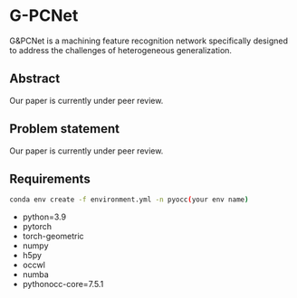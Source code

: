 # G-PCNet
G&amp;PCNet is a machining feature recognition network specifically designed to address the challenges of heterogeneous generalization.
## Abstract
Our paper is currently under peer review.
## Problem statement
Our paper is currently under peer review.
## Requirements
```bash
conda env create -f environment.yml -n pyocc(your env name)
```
* python=3.9
* pytorch
* torch-geometric
* numpy
* h5py
* occwl
* numba
* pythonocc-core=7.5.1
